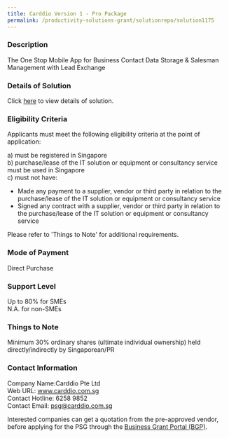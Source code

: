 ```yaml
---
title: Carddio Version 1 - Pro Package
permalink: /productivity-solutions-grant/solutionrepo/solution1175
---
```


### Description

The One Stop Mobile App for Business Contact Data Storage & Salesman Management with Lead Exchange

### Details of Solution

Click <a href='https://www.gobusiness.gov.sg/images/psg/Desensitised_Carddio_20190058_Annex_3_Part_3.pdf' target='_blank'>here</a> to view details of solution.

### Eligibility Criteria

Applicants must meet the following eligibility criteria at the point of application:

a) must be registered in Singapore <br>
b) purchase/lease of the IT solution or equipment or consultancy service must be used in Singapore <br>
c) must not have:
- Made any payment to a supplier, vendor or third party in relation to the purchase/lease of the IT solution or equipment or consultancy service
- Signed any contract with a supplier, vendor or third party in relation to the purchase/lease of the IT solution or equipment or consultancy service

Please refer to 'Things to Note' for additional requirements.

### Mode of Payment
Direct Purchase

### Support Level
Up to 80% for SMEs <br>
N.A. for non-SMEs

### Things to Note
Minimum 30% ordinary shares (ultimate individual ownership) held directly/indirectly by Singaporean/PR

### Contact Information
Company Name:Carddio Pte Ltd <br>Web URL: www.carddio.com.sg <br>Contact Hotline: 6258 9852 <br>Contact Email: psg@carddio.com.sg<br>

Interested companies can get a quotation from the pre-approved vendor, before applying for the PSG through the <a target='_blank' href='https://www.businessgrants.gov.sg/'>Business Grant Portal (BGP)</a>.
